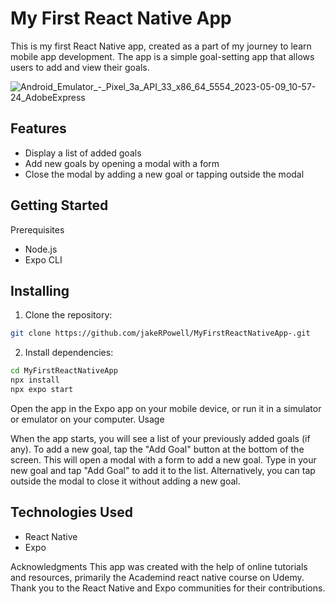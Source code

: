 # My First React Native App
This is my first React Native app, created as a part of my journey to learn mobile app development. The app is a simple goal-setting app that allows users to add and view their goals.


![Android_Emulator_-_Pixel_3a_API_33_x86_64_5554_2023-05-09_10-57-24_AdobeExpress](https://user-images.githubusercontent.com/43782301/237063278-48fea5d3-d1d0-4850-9b06-97e189b25870.gif)


## Features
- Display a list of added goals
- Add new goals by opening a modal with a form
- Close the modal by adding a new goal or tapping outside the modal

## Getting Started
Prerequisites
- Node.js
- Expo CLI

## Installing
1. Clone the repository:
```bash
git clone https://github.com/jakeRPowell/MyFirstReactNativeApp-.git
```
2. Install dependencies:
```bash
cd MyFirstReactNativeApp
npx install
npx expo start
```
Open the app in the Expo app
on your mobile device, or run it in a simulator or emulator on your computer.
Usage

When the app starts, you will see a list of your previously added goals (if any).
To add a new goal, tap the "Add Goal" button at the bottom of the screen.
This will open a modal with a form to add a new goal.
Type in your new goal and tap "Add Goal" to add it to the list.
Alternatively, you can tap outside the modal to close it without adding a new goal.

## Technologies Used
- React Native
- Expo

Acknowledgments
This app was created with the help of online tutorials and resources, primarily the Academind react native course on Udemy. Thank you to the React Native and Expo communities for their contributions.
